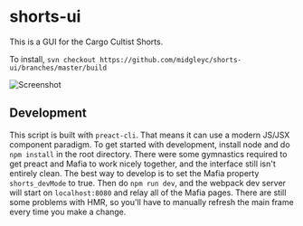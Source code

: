 # shorts-ui

This is a GUI for the Cargo Cultist Shorts.

To install, `svn checkout https://github.com/midgleyc/shorts-ui/branches/master/build`

![Screenshot](screenshot.png)

## Development

This script is built with `preact-cli`. That means it can use a modern JS/JSX component paradigm. To get started with development, install node and do `npm install` in the root directory. There were some gymnastics required to get preact and Mafia to work nicely together, and the interface still isn't entirely clean. The best way to develop is to set the Mafia property `shorts_devMode` to true. Then do `npm run dev`, and the webpack dev server will start on `localhost:8080` and relay all of the Mafia pages. There are still some problems with HMR, so you'll have to manually refresh the main frame every time you make a change.
